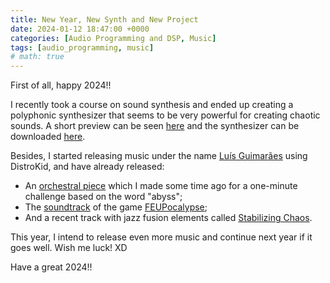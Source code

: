 ```yaml
---
title: New Year, New Synth and New Project
date: 2024-01-12 18:47:00 +0000
categories: [Audio Programming and DSP, Music]
tags: [audio_programming, music]
# math: true
---
```


First of all, happy 2024!!

I recently took a course on sound synthesis and ended up creating a polyphonic synthesizer that seems to be very powerful for creating chaotic sounds. A short preview can be seen [here](https://private-user-images.githubusercontent.com/100025288/302002383-26e22cfb-ec58-411f-9ef4-27c5c968d6a5.mov?jwt=eyJhbGciOiJIUzI1NiIsInR5cCI6IkpXVCJ9.eyJpc3MiOiJnaXRodWIuY29tIiwiYXVkIjoicmF3LmdpdGh1YnVzZXJjb250ZW50LmNvbSIsImtleSI6ImtleTUiLCJleHAiOjE3MjM0NTc3ODcsIm5iZiI6MTcyMzQ1NzQ4NywicGF0aCI6Ii8xMDAwMjUyODgvMzAyMDAyMzgzLTI2ZTIyY2ZiLWVjNTgtNDExZi05ZWY0LTI3YzVjOTY4ZDZhNS5tb3Y_WC1BbXotQWxnb3JpdGhtPUFXUzQtSE1BQy1TSEEyNTYmWC1BbXotQ3JlZGVudGlhbD1BS0lBVkNPRFlMU0E1M1BRSzRaQSUyRjIwMjQwODEyJTJGdXMtZWFzdC0xJTJGczMlMkZhd3M0X3JlcXVlc3QmWC1BbXotRGF0ZT0yMDI0MDgxMlQxMDExMjdaJlgtQW16LUV4cGlyZXM9MzAwJlgtQW16LVNpZ25hdHVyZT1jMTZlYjJmMmRlZmYzNTVmOTk1ZGI4NGU2MzE1ZDBlYTBkODdmZjlkNWYzNzEwMTk2ZDc5OWQzMjNhZmI5NjBmJlgtQW16LVNpZ25lZEhlYWRlcnM9aG9zdCZhY3Rvcl9pZD0wJmtleV9pZD0wJnJlcG9faWQ9MCJ9.LF-3j7H6BhX4FljyZ0tw3T8Z1zg6lxtK4ji-wcxFhTA) and the synthesizer can be downloaded [here](https://github.com/luismrguimaraes/Digital-Polyphonic-Synth).

Besides, I started releasing music under the name [Luís Guimarães](https://open.spotify.com/artist/2YebG2VtqUxGiMf6MgV70N?si=ovsla1DkSY2c-xBzLmUDog) using DistroKid, and have already released:
- An [orchestral piece](https://open.spotify.com/track/06N3nQejsr52WLTf79HU82?si=a4faf286f51449f6) which I made some time ago for a one-minute challenge based on the word "abyss";
- The [soundtrack](https://open.spotify.com/album/58YJ4kb71rwQrRg67x0aSw?si=msbNiCHTSguf2_Ht9GKo7g) of the game [FEUPocalypse](..//Game_Development);
- And a recent track with jazz fusion elements called [Stabilizing Chaos](https://open.spotify.com/track/6jHbvpd0IX8mkSjYmpCGmH?si=b9ceb7d85b274501). 

This year, I intend to release even more music and continue next year if it goes well. Wish me luck! XD

Have a great 2024!!
